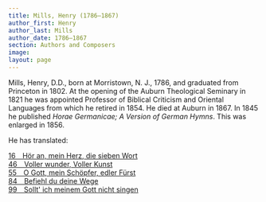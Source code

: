 ```yaml
---
title: Mills, Henry (1786–1867)
author_first: Henry 
author_last: Mills
author_date: 1786–1867
section: Authors and Composers
image: 
layout: page
---
```


Mills, Henry, D.D., born at Morristown, N. J., 1786, and graduated from Princeton in 1802. At the opening of the Auburn Theological Seminary in 1821 he was appointed Professor of Biblical Criticism and Oriental Languages from which he retired in 1854. He died at Auburn in 1867. In 1845 he published *Horae Germanicae; A Version of German Hymns*. This was enlarged in 1856.

He has translated: 

[16&emsp;Hör an, mein Herz, die sieben Wort](/hymns/016)  
[46&emsp;Voller wunder, Voller Kunst](/hymns/046)  
[55 O Gott, mein Schöpfer, edler Fürst](/hymns/055)  
[84&emsp;Befiehl du deine Wege](/hymns/084)  
[99 Sollt' ich meinem Gott nicht singen](/hymns/099)  


